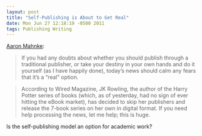 ```yaml
---
layout: post
title: "Self-Publishing is About to Get Real"
date: Mon Jun 27 12:18:19 -0500 2011
tags: Publishing Writing
---
```

[Aaron Mahnke](http://www.aaronmahnke.com/post/6829568465): 

> If you had any doubts about whether you should publish through a traditional publisher, or take your destiny in your own hands and do it yourself (as I have happily done), today’s news should calm any fears that it’s a “real” option.

> According to Wired Magazine, JK Rowling, the author of the Harry Potter series of books (which, as of yesterday, had no sign of ever hitting the eBook market), has decided to skip her publishers and release the 7-book series on her own in digital format. If you need help processing the news, let me help; this is huge.

Is the self-publishing model an option for academic work?
